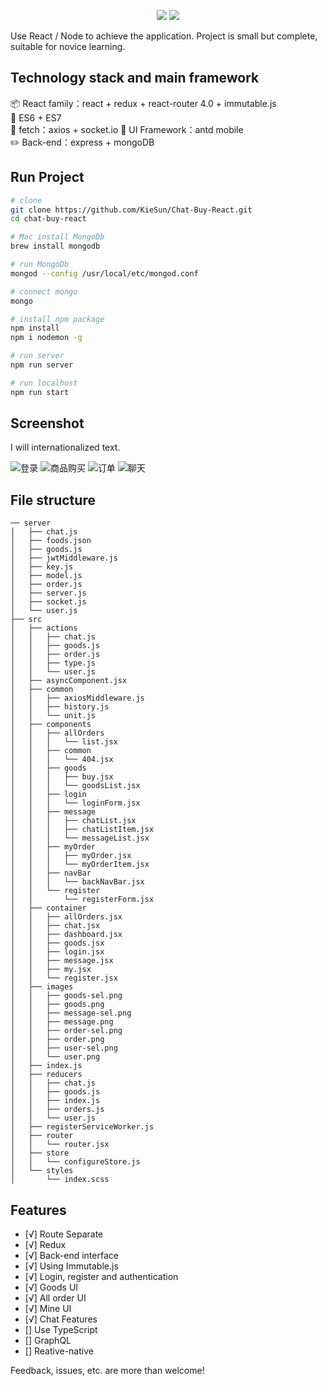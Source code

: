 <p align="center">
<img src="https://img.shields.io/badge/Language-%20JavaScript%20-f9e229.svg">
<a href="https://github.com/halfrost/vue-objccn/blob/master/LICENSE"><img src="https://img.shields.io/badge/license-GPL-blue.svg"></a>
</p>


Use React / Node to achieve the application. Project is small but complete, suitable for novice learning.

## Technology stack and main framework

📦 React family：react + redux + react-router 4.0 + immutable.js  
📌 ES6 + ES7     
📡 fetch：axios + socket.io
🎈 UI Framework：antd mobile  
✏️ Back-end：express + mongoDB

## Run Project
``` bash
# clone 
git clone https://github.com/KieSun/Chat-Buy-React.git
cd chat-buy-react

# Mac install MongoDb
brew install mongodb

# run MongoDb
mongod --config /usr/local/etc/mongod.conf

# connect mongo
mongo

# install npm package
npm install
npm i nodemon -g

# run server
npm run server

# run localhost
npm run start
```

## Screenshot

I will internationalized text.

![登录](https://user-gold-cdn.xitu.io/2017/12/31/160ab0250a8841d5?w=378&h=667&f=gif&s=32928)
![商品购买](https://user-gold-cdn.xitu.io/2017/12/31/160ab0246b51bfef?w=378&h=667&f=gif&s=31759)
![订单](https://user-gold-cdn.xitu.io/2017/12/31/160ab02588408b53?w=378&h=667&f=gif&s=207506)
![聊天](https://user-gold-cdn.xitu.io/2017/12/31/160ab023c8e6a9d7?w=378&h=667&f=gif&s=67204)

## File structure

```
── server                         
│   ├── chat.js                   
│   ├── foods.json                
│   ├── goods.js                  
│   ├── jwtMiddleware.js          
│   ├── key.js                    
│   ├── model.js                  
│   ├── order.js                  
│   ├── server.js                 
│   ├── socket.js                 
│   └── user.js                   
├── src
│   ├── actions                   
│   │   ├── chat.js
│   │   ├── goods.js
│   │   ├── order.js
│   │   ├── type.js
│   │   └── user.js
│   ├── asyncComponent.jsx        
│   ├── common
│   │   ├── axiosMiddleware.js    
│   │   ├── history.js            
│   │   └── unit.js               
│   ├── components
│   │   ├── allOrders             
│   │   │   └── list.jsx
│   │   ├── common
│   │   │   └── 404.jsx
│   │   ├── goods
│   │   │   ├── buy.jsx           
│   │   │   └── goodsList.jsx     
│   │   ├── login
│   │   │   └── loginForm.jsx     
│   │   ├── message
│   │   │   ├── chatList.jsx      
│   │   │   ├── chatListItem.jsx  
│   │   │   └── messageList.jsx   
│   │   ├── myOrder
│   │   │   ├── myOrder.jsx       
│   │   │   └── myOrderItem.jsx   
│   │   ├── navBar
│   │   │   └── backNavBar.jsx    
│   │   └── register
│   │       └── registerForm.jsx  
│   ├── container                 
│   │   ├── allOrders.jsx
│   │   ├── chat.jsx
│   │   ├── dashboard.jsx
│   │   ├── goods.jsx
│   │   ├── login.jsx
│   │   ├── message.jsx
│   │   ├── my.jsx
│   │   └── register.jsx
│   ├── images                    
│   │   ├── goods-sel.png
│   │   ├── goods.png
│   │   ├── message-sel.png
│   │   ├── message.png
│   │   ├── order-sel.png
│   │   ├── order.png
│   │   ├── user-sel.png
│   │   └── user.png
│   ├── index.js                  
│   ├── reducers                  
│   │   ├── chat.js
│   │   ├── goods.js
│   │   ├── index.js
│   │   ├── orders.js
│   │   └── user.js
│   ├── registerServiceWorker.js
│   ├── router                    
│   │   └── router.jsx
│   ├── store
│   │   └── configureStore.js
│   └── styles
│       └── index.scss
```

## Features

- [√] Route Separate
- [√] Redux
- [√] Back-end interface
- [√] Using Immutable.js
- [√] Login, register and authentication
- [√] Goods UI
- [√] All order UI
- [√] Mine UI
- [√] Chat Features
- [] Use TypeScript
- [] GraphQL
- [] Reative-native

Feedback, issues, etc. are more than welcome!
